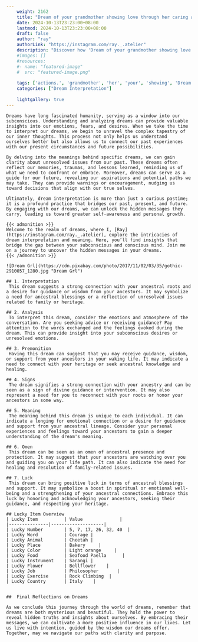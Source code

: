```yaml
---
    weight: 2162
    title: "Dream of your grandmother showing love through her caring actions."  # Assuming 'title' column exists
    date: 2024-10-13T23:23:00+08:00
    lastmod: 2024-10-13T23:23:00+08:00
    draft: false
    author: "ray"
    authorLink: "https://instagram.com/ray._.atelier"
    description: "Discover how 'Dream of your grandmother showing love through her caring actions.' can interpret your future and uncover its significant meanings in your life."
    #images: []
    #resources:
    #- name: "featured-image"
    #  src: "featured-image.png"
    
    tags: ['actions.', 'grandmother', 'her', 'your', 'showing', 'Dream', 'through', 'love', 'of', 'caring']
    categories: ["Dream Interpretation"]
    
    lightgallery: true
---
```

    
    Dreams have long fascinated humanity, serving as a window into our subconscious. Understanding and analyzing dreams can provide valuable insights into our emotions, fears, and desires. When we take the time to interpret our dreams, we begin to unravel the complex tapestry of our inner thoughts. This process not only helps us understand ourselves better but also allows us to connect our past experiences with our present circumstances and future possibilities.
    
    By delving into the meanings behind specific dreams, we can gain clarity about unresolved issues from our past. These dreams often reflect our memories, traumas, and lessons learned, reminding us of what we need to confront or embrace. Moreover, dreams can serve as a guide for our future, revealing our aspirations and potential paths we may take. They can provide warnings or encouragement, nudging us toward decisions that align with our true selves.
    
    Ultimately, dream interpretation is more than just a curious pastime; it is a profound practice that bridges our past, present, and future. By engaging with our dreams, we can unlock the hidden messages they carry, leading us toward greater self-awareness and personal growth.
    
    {{< admonition >}}
    Welcome to the realm of dreams, where I, [Ray](https://instagram.com/ray._.atelier), explore the intricacies of dream interpretation and meaning. Here, you’ll find insights that bridge the gap between your subconscious and conscious mind. Join me on a journey to uncover the hidden messages in your dreams.
    {{< /admonition >}}
    
    ![Dream Grl](https://cdn.pixabay.com/photo/2017/11/02/03/35/gothic-2910057_1280.jpg "Dream Grl")
    
    ## 1. Interpretation
     This dream suggests a strong connection with your ancestral roots and a desire for guidance or wisdom from your ancestors. It may symbolize a need for ancestral blessings or a reflection of unresolved issues related to family or heritage.
    
    ## 2. Analysis
     To interpret this dream, consider the emotions and atmosphere of the conversation. Are you seeking advice or receiving guidance? Pay attention to the words exchanged and the feelings evoked during the dream. This can provide insight into your subconscious desires or unresolved emotions.
    
    ## 3. Premonition
     Having this dream can suggest that you may receive guidance, wisdom, or support from your ancestors in your waking life. It may indicate a need to connect with your heritage or seek ancestral knowledge and healing.
    
    ## 4. Signs
     The dream signifies a strong connection with your ancestry and can be seen as a sign of divine guidance or intervention. It may also represent a need for you to reconnect with your roots or honor your ancestors in some way.
    
    ## 5. Meaning
     The meaning behind this dream is unique to each individual. It can indicate a longing for emotional connection or a desire for guidance and support from your ancestral lineage. Consider your personal experiences and feelings toward your ancestors to gain a deeper understanding of the dream's meaning.
    
    ## 6. Omen
     This dream can be seen as an omen of ancestral presence and protection. It may suggest that your ancestors are watching over you and guiding you on your life path. It can also indicate the need for healing and resolution of family-related issues.
    
    ## 7. Luck
     This dream can bring positive luck in terms of ancestral blessings and support. It may symbolize a boost in spiritual or emotional well-being and a strengthening of your ancestral connections. Embrace this luck by honoring and acknowledging your ancestors, seeking their guidance, and respecting your heritage.
    
    ## Lucky Item Overview
    | Lucky Item          | Value              |
    |---------------|--------------------|
    | Lucky Number        | 5, 7, 17, 26, 32, 40  |
    | Lucky Word          | Courage |
    | Lucky Animal        | Cheetah |
    | Lucky Place         | Bakery     |
    | Lucky Color         | Light orange     |
    | Lucky Food          | Seafood Paella      |
    | Lucky Instrument    | Sarangi |
    | Lucky Flower        | Bellflower    |
    | Lucky Job           | Philosopher       |
    | Lucky Exercise      | Rock Climbing  |
    | Lucky Country       | Italy    |
    
    
    ##  Final Reflections on Dreams
    
    As we conclude this journey through the world of dreams, remember that dreams are both mysterious and beautiful. They hold the power to reveal hidden truths and insights about ourselves. By embracing their messages, we can cultivate a more positive influence in our lives. Let us live with intention, guided by the wisdom our dreams offer. Together, may we navigate our paths with clarity and purpose.
    